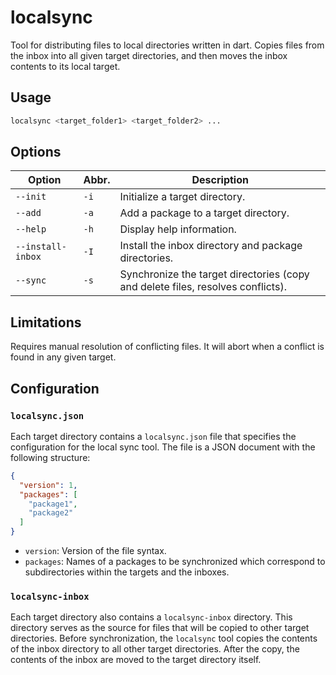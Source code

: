 # localsync

Tool for distributing files to local directories written in dart.
Copies files from the inbox into all given target directories, and then
moves the inbox contents to its local target.

## Usage

```bash
localsync <target_folder1> <target_folder2> ...
```

## Options

| Option          | Abbr. | Description                                                                  |
| --------------- | ----- | ---------------------------------------------------------------------------- |
| `--init`        | `-i`  | Initialize a target directory.                                               |
| `--add`         | `-a`  | Add a package to a target directory.                                        |
| `--help`        | `-h`  | Display help information.                                                    |
| `--install-inbox` | `-I`  | Install the inbox directory and package directories.                         |
| `--sync`        | `-s`  | Synchronize the target directories (copy and delete files, resolves conflicts). |

## Limitations

Requires manual resolution of conflicting files. It will abort when a conflict is found in any given target.

## Configuration

### `localsync.json`

Each target directory contains a `localsync.json` file that specifies the configuration for the local sync tool. The file is a JSON document with the following structure:

```json
{
  "version": 1,
  "packages": [
    "package1",
    "package2"
  ]
}
```

* `version`: Version of the file syntax.
* `packages`: Names of a packages to be synchronized which correspond to subdirectories within the targets and the inboxes.

### `localsync-inbox`

Each target directory also contains a `localsync-inbox` directory. This directory serves as the source for files that will be copied to other target directories. Before synchronization, the `localsync` tool copies the contents of the inbox directory to all other target directories. After the copy, the contents of the inbox are moved to the target directory itself.

